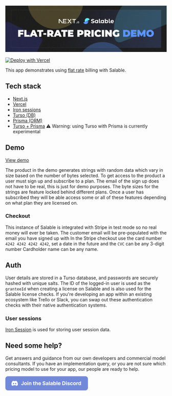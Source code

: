 ![Salable Flat Rate Pricing Demo](https://raw.githubusercontent.com/Salable/flat-rate-demo/f6053bdc6bb4a4be12a1dc07e805cf7a9854a91b/public/flat-rate-banner.gif)

[//]: # ([![Deploy to vercel]&#40;https://camo.githubusercontent.com/20bea215d35a4e28f2c92ea5b657d006b087687486858a40de2922a4636301ab/68747470733a2f2f76657263656c2e636f6d2f627574746f6e&#41;]&#40;https://vercel.com/clone?repository-url=https://github.com/avst-perrygeorge/flat-rate-demo&env=TURSO_DATABASE_URL,TURSO_AUTH_TOKEN,SALABLE_API_KEY,SESSION_COOKIE_NAME,SESSION_COOKIE_PASSWORD,NEXT_PUBLIC_APP_BASE_URL,NEXT_PUBLIC_SALABLE_API_BASE_URL,NEXT_PUBLIC_PRODUCT_UUID,NEXT_PUBLIC_SALABLE_PLAN_UUID,NEXT_PUBLIC_SALABLE_PRO_PLAN_UUID&#41;)
[![Deploy with Vercel](https://vercel.com/button)](https://vercel.com/new/clone?repository-url=https://github.com/avst-perrygeorge/flat-rate-demo&env=TURSO_DATABASE_URL,TURSO_AUTH_TOKEN,SALABLE_API_KEY,SESSION_COOKIE_NAME,SESSION_COOKIE_PASSWORD,NEXT_PUBLIC_APP_BASE_URL,NEXT_PUBLIC_SALABLE_API_BASE_URL,NEXT_PUBLIC_PRODUCT_UUID,NEXT_PUBLIC_SALABLE_PLAN_UUID,NEXT_PUBLIC_SALABLE_PRO_PLAN_UUID&project-name=salable-flat-rate-demo&repository-name=salable-flat-rate-demo)

This app demonstrates using [flat rate](https://www.salable.app/features/flat-rate-pricing) billing with Salable.

## Tech stack
- [Next.js](http://Next.js)
- [Vercel](https://vercel.com/docs)
- [Iron sessions](https://github.com/vvo/iron-session)
- [Turso (DB)](https://turso.tech/)
- [Prisma (ORM)](https://www.prisma.io/)
- [Turso + Prisma](https://www.prisma.io/docs/orm/overview/databases/turso) ⚠️ Warning: using Turso with Prisma is currently experimental

## Demo

[View demo](https://flat-rate-demo.vercel.app/)

The product in the demo generates strings with random data which vary in size based on the number of bytes selected. To get access to the product a user must sign up and subscribe to a plan. The email of the sign up does not have to be real, this is just for demo purposes. The byte sizes for the strings are feature locked behind different plans. Once a user has subscribed they will be able access some or all of these features depending on what plan they are licensed on.

### Checkout
This instance of Salable is integrated with Stripe in test mode so no real money will ever be taken.
The customer email will be pre-populated with the email you have signed up with
In the Stripe checkout use the card number `4242 4242 4242 4242`, set a date in the future and the `CVC` can be any 3-digit number
Cardholder name can be any name.


## Auth
User details are stored in a Turso database, and passwords are securely hashed with unique salts. The ID of the logged-in user is used as the `granteeId` when creating a license on Salable and is also used for the Salable license checks. If you're developing an app within an existing ecosystem like Trello or Slack, you can swap out these authentication checks with their native authentication systems.

### User sessions
[Iron Session](https://github.com/vvo/iron-session) is used for storing user session data.

## Need some help?
Get answers and guidance from our own developers and commercial model consultants. If you have an implementation query, or you are not sure which pricing model to use for your app, our people are ready to help.

<a href="https://discord.com/channels/1064480618546737163/1219751191483781214">
<img alt="Join the salable discord" src="https://raw.githubusercontent.com/Salable/flat-rate-demo/refs/heads/main/public/discord-button.png" width="258" />
</a>
